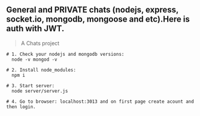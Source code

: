 ## General and PRIVATE chats (nodejs, express, socket.io, mongodb, mongoose and etc).Here is auth with JWT.
> A Chats  project
```
# 1. Check your nodejs and mongodb versions:
  node -v mongod -v

# 2. Install node_modules: 
  npm i

# 3. Start server:
  node server/server.js

# 4. Go to browser: localhost:3013 and on first page create acount and then login. 
```

